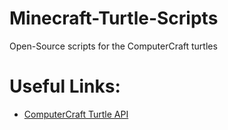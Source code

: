 # Minecraft-Turtle-Scripts
Open-Source scripts for the ComputerCraft turtles

# Useful Links:
- [ComputerCraft Turtle API](https://computercraft.info/wiki/Turtle_(API))
